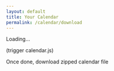 ```yaml
---
layout: default
title: Your Calendar
permalink: /calendar/download
---
```


Loading...

(trigger calendar.js)

Once done, download zipped calendar file